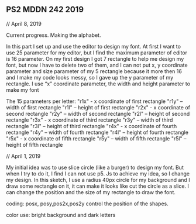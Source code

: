 ## PS2 MDDN 242 2019
// April 8, 2019

Current progress. Making the alphabet.

In this part I set up and use the editor to design my font.
At first I want to use 25 parameter for my editor, but I find the maximum parameter of editor is 16 parameter.
On my first design I got 7 rectangle to help me design my font, but now I have to delete two of them, and I can not put x, y coordinate parameter and size parameter of my 5 rectangle because it more then
16 and I make my code looks messy, so I gave up the y parameter of my rectangle. I use “x” coordinate parameter, the width and height parameter to make my font

The 15 parameters per letter:
"r1x" - x coordinate of first rectangle
"r1y" – width of first rectangle
"r1l" – height of first rectangle
"r2x" - x coordinate of second rectangle
"r2y" – width of second rectangle
"r2l" – height of second rectangle
"r3x" - x coordinate of third rectangle
"r3y" – width of third rectangle
"r3l" – height of third rectangle
"r4x" - x coordinate of fourth rectangle
"r4y" – width of fourth rectangle
"r4l" – height of fourth rectangle
"r5x" - x coordinate of fifth rectangle
"r5y" – width of fifth rectangle
"r5l" – height of fifth rectangle

// April 1, 2019

My initial idea was to use slice circle (like a burger) to design my font. But when I try to do it, I find I can not use p5. Js to achieve my idea, so I change my design.
In this sketch, I use a radius 40px circle for my background and I draw some rectangle on it, it can make it looks like cut the circle as a slice. I can change the position and the size of my rectangle to draw the font.

coding: posx, posy,pos2x,pos2y control the position of the shapes.

color use: bright background and dark letters
